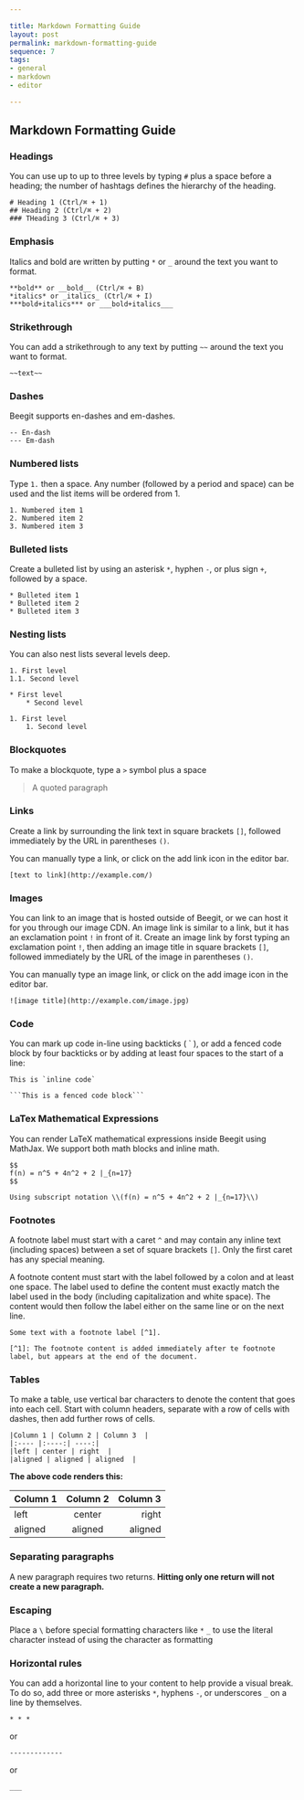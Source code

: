 ```yaml
---

title: Markdown Formatting Guide
layout: post
permalink: markdown-formatting-guide 
sequence: 7
tags:
- general
- markdown
- editor

---
```


## Markdown Formatting Guide

### Headings
You can use up to up to three levels by typing `#` plus a space before a heading; the number of hashtags defines the hierarchy of the heading. 

```
# Heading 1 (Ctrl/⌘ + 1)
## Heading 2 (Ctrl/⌘ + 2)
### THeading 3 (Ctrl/⌘ + 3)
```

### Emphasis
Italics and bold are written by putting `*` or `_` around the text you want to format.

```
**bold** or __bold__ (Ctrl/⌘ + B)
*italics* or _italics_ (Ctrl/⌘ + I)
***bold+italics*** or ___bold+italics___
```

### Strikethrough
You can add a strikethrough to any text by putting `~~` around the text you want to format.

```
~~text~~
```

### Dashes
Beegit supports en-dashes and em-dashes.

```
-- En-dash
--- Em-dash
```

### Numbered lists

Type `1.` then a space. Any number (followed by a period and space) can be used and the list items will be ordered from 1.

```
1. Numbered item 1
2. Numbered item 2
3. Numbered item 3
```

### Bulleted lists
Create a bulleted list by using an asterisk `*`, hyphen `-`, or plus sign `+`, followed by a space.

```
* Bulleted item 1
* Bulleted item 2
* Bulleted item 3
```

### Nesting lists
You can also nest lists several levels deep.

```
1. First level
1.1. Second level
```

```
* First level
    * Second level
```

```
1. First level
    1. Second level
```

### Blockquotes
To make a blockquote, type a `>` symbol plus a space 

> A quoted paragraph

### Links
Create a link by surrounding the link text in square brackets `[]`, followed immediately by the URL in parentheses `()`.

You can manually type a link, or click on the add link icon in the editor bar.

```
[text to link](http://example.com/)
```

### Images
You can link to an image that is hosted outside of Beegit, or we can host it for you through our image CDN. An image link is similar to a link, but it has an exclamation point `!` in front of it. Create an image link by forst typing an exclamation point `!`, then adding an image title in square brackets `[]`, followed immediately by the URL of the image in parentheses `()`.

You can manually type an image link, or click on the add image icon in the editor bar.

```
![image title](http://example.com/image.jpg)
```  

### Code
You can mark up code in-line using backticks ( ` ), or add a fenced code block by four backticks or by adding at least four spaces to the start of a line:

```
This is `inline code`
```

```
```This is a fenced code block```
```

### LaTex Mathematical Expressions
You can render LaTeX mathematical expressions inside Beegit using MathJax. We support both math blocks and inline math.

```
$$
f(n) = n^5 + 4n^2 + 2 |_{n=17}
$$
```

```
Using subscript notation \\(f(n) = n^5 + 4n^2 + 2 |_{n=17}\\)
```


### Footnotes
A footnote label must start with a caret `^` and may contain any inline text (including spaces) between a set of square brackets `[]`. Only the first caret has any special meaning.

A footnote content must start with the label followed by a colon and at least one space. The label used to define the content must exactly match the label used in the body (including capitalization and white space). The content would then follow the label either on the same line or on the next line. 

```
Some text with a footnote label [^1].
```

```
[^1]: The footnote content is added immediately after te footnote label, but appears at the end of the document.
```

### Tables
To make a table, use vertical bar characters to denote the content that goes into each cell. Start with column headers, separate with a row of cells with dashes, then add further rows of cells.

```
|Column 1 | Column 2 | Column 3  | 
|:---- |:----:| ----:|
|left | center | right  |
|aligned | aligned | aligned  | 
```
**The above code renders this:**

|Column 1 | Column 2 | Column 3  | 
|:---- |:----:| ----:|
|left | center | right  |
|aligned | aligned | aligned  | 


### Separating paragraphs
A new paragraph requires two returns. **Hitting only one return will not create a new paragraph.**


### Escaping
Place a `\` before special formatting characters like `*` `_` to use the literal character instead of using the character as formatting


### Horizontal rules
You can add a horizontal line to your content to help provide a visual break. To do so, add three or more asterisks `*`, hyphens `-`, or underscores `_` on a line by themselves.

```
* * *
```

or

```
-------------
```

or

```
___
```
